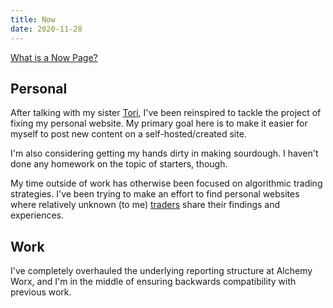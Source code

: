 ```yaml
---
title: Now
date: 2020-11-28
---
```


[What is a Now Page?][nownownow]

## Personal
After talking with my sister [Tori](https://www.victoriaakman.com/), I've been reinspired to tackle the project of fixing my personal website. My primary goal here is to make it easier for myself to post new content on a self-hosted/created site.

I'm also considering getting my hands dirty in making sourdough. I haven't done any homework on the topic of starters, though.

My time outside of work has otherwise been focused on algorithmic trading strategies. I've been trying to make an effort to find personal websites where relatively unknown (to me) [traders](http://theminimaltrader.com/automated-trading/) share their findings and experiences.

## Work
I've completely overhauled the underlying reporting structure at Alchemy Worx, and I'm in the middle of ensuring backwards compatibility with previous work.


[nownownow]: https://nownownow.com/about